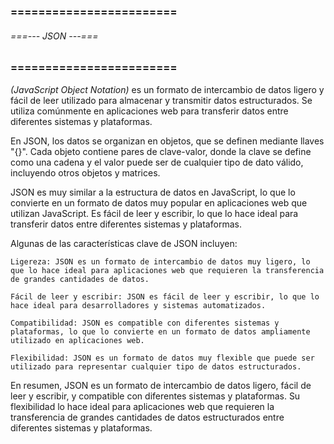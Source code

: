 ### ======================== ###
###### ===--- JSON ---=== ######
### ======================== ###

[](JSON) *(JavaScript Object Notation)* es un formato de intercambio de datos ligero y fácil de leer utilizado para almacenar y transmitir datos estructurados. Se utiliza comúnmente en aplicaciones web para transferir datos entre diferentes sistemas y plataformas.

En JSON, los datos se organizan en objetos, que se definen mediante llaves "{}". Cada objeto contiene pares de clave-valor, donde la clave se define como una cadena y el valor puede ser de cualquier tipo de dato válido, incluyendo otros objetos y matrices.

JSON es muy similar a la estructura de datos en JavaScript, lo que lo convierte en un formato de datos muy popular en aplicaciones web que utilizan JavaScript. Es fácil de leer y escribir, lo que lo hace ideal para transferir datos entre diferentes sistemas y plataformas.

Algunas de las características clave de JSON incluyen:

	Ligereza: JSON es un formato de intercambio de datos muy ligero, lo que lo hace ideal para aplicaciones web que requieren la transferencia de grandes cantidades de datos.

	Fácil de leer y escribir: JSON es fácil de leer y escribir, lo que lo hace ideal para desarrolladores y sistemas automatizados.

	Compatibilidad: JSON es compatible con diferentes sistemas y plataformas, lo que lo convierte en un formato de datos ampliamente utilizado en aplicaciones web.

	Flexibilidad: JSON es un formato de datos muy flexible que puede ser utilizado para representar cualquier tipo de datos estructurados.

En resumen, JSON es un formato de intercambio de datos ligero, fácil de leer y escribir, y compatible con diferentes sistemas y plataformas. Su flexibilidad lo hace ideal para aplicaciones web que requieren la transferencia de grandes cantidades de datos estructurados entre diferentes sistemas y plataformas.